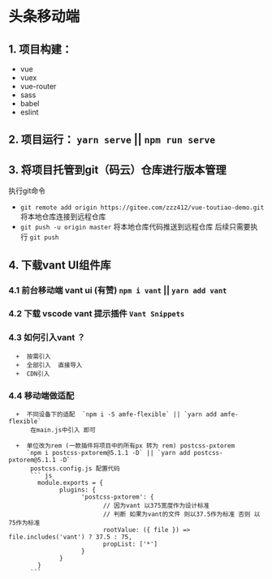 # 头条移动端
## 1. 项目构建： 
+ vue  
+ vuex
+ vue-router
+ sass
+ babel
+ eslint

## 2. 项目运行：  `yarn serve` || `npm run serve`

## 3. 将项目托管到git（码云）仓库进行版本管理
执行git命令
+ `git remote add origin https://gitee.com/zzz412/vue-toutiao-demo.git`  将本地仓库连接到远程仓库
+ `git push -u origin master`  将本地仓库代码推送到远程仓库  后续只需要执行 `git push`

## 4. 下载vant UI组件库
### 4.1  前台移动端 vant ui (有赞)  `npm i vant` || `yarn add vant`  
### 4.2  下载 vscode  vant 提示插件  `Vant Snippets`
### 4.3  如何引入vant ？
      +  按需引入  
      +  全部引入  直接导入
      +  CDN引入
### 4.4  移动端做适配
      +  不同设备下的适配  `npm i -S amfe-flexible` || `yarn add amfe-flexible`
          在main.js中引入 即可

      +  单位改为rem (一款插件将项目中的所有px 转为 rem) postcss-pxtorem
         `npm i postcss-pxtorem@5.1.1 -D` || `yarn add postcss-pxtorem@5.1.1 -D`
          postcss.config.js 配置代码
          ``` js
            module.exports = {
                  plugins: {
                        'postcss-pxtorem': {
                              // 因为vant 以375宽度作为设计标准
                              // 判断 如果为vant的文件 则以37.5作为标准 否则 以 75作为标准
                              rootValue: ({ file }) => file.includes('vant') ? 37.5 : 75,
                              propList: ['*']
                        }
                  }
            }
          ```